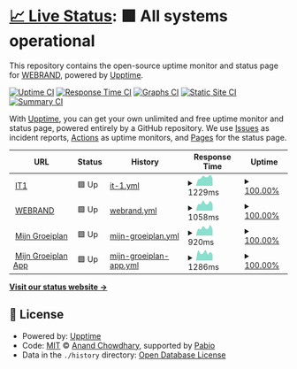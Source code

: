 # [📈 Live Status](https://webrandbe.github.io/upptime): <!--live status--> **🟩 All systems operational**

This repository contains the open-source uptime monitor and status page for [WEBRAND](https://webrandbe.github.io/upptime), powered by [Upptime](https://github.com/upptime/upptime).

[![Uptime CI](https://github.com/webrandbe/upptime/workflows/Uptime%20CI/badge.svg)](https://github.com/webrandbe/upptime/actions?query=workflow%3A%22Uptime+CI%22)
[![Response Time CI](https://github.com/webrandbe/upptime/workflows/Response%20Time%20CI/badge.svg)](https://github.com/webrandbe/upptime/actions?query=workflow%3A%22Response+Time+CI%22)
[![Graphs CI](https://github.com/webrandbe/upptime/workflows/Graphs%20CI/badge.svg)](https://github.com/webrandbe/upptime/actions?query=workflow%3A%22Graphs+CI%22)
[![Static Site CI](https://github.com/webrandbe/upptime/workflows/Static%20Site%20CI/badge.svg)](https://github.com/webrandbe/upptime/actions?query=workflow%3A%22Static+Site+CI%22)
[![Summary CI](https://github.com/webrandbe/upptime/workflows/Summary%20CI/badge.svg)](https://github.com/webrandbe/upptime/actions?query=workflow%3A%22Summary+CI%22)

With [Upptime](https://upptime.js.org), you can get your own unlimited and free uptime monitor and status page, powered entirely by a GitHub repository. We use [Issues](https://github.com/webrandbe/upptime/issues) as incident reports, [Actions](https://github.com/webrandbe/upptime/actions) as uptime monitors, and [Pages](https://webrandbe.github.io/upptime) for the status page.

<!--start: status pages-->
<!-- This summary is generated by Upptime (https://github.com/upptime/upptime) -->
<!-- Do not edit this manually, your changes will be overwritten -->
<!-- prettier-ignore -->
| URL | Status | History | Response Time | Uptime |
| --- | ------ | ------- | ------------- | ------ |
| <img alt="" src="https://icons.duckduckgo.com/ip3/www.it1.be.ico" height="13"> [IT1](https://www.it1.be) | 🟩 Up | [it-1.yml](https://github.com/webrandbe/upptime/commits/HEAD/history/it-1.yml) | <details><summary><img alt="Response time graph" src="./graphs/it-1/response-time-week.png" height="20"> 1229ms</summary><br><a href="https://webrandbe.github.io/upptime/history/it-1"><img alt="Response time 1182" src="https://img.shields.io/endpoint?url=https%3A%2F%2Fraw.githubusercontent.com%2Fwebrandbe%2Fupptime%2FHEAD%2Fapi%2Fit-1%2Fresponse-time.json"></a><br><a href="https://webrandbe.github.io/upptime/history/it-1"><img alt="24-hour response time 1041" src="https://img.shields.io/endpoint?url=https%3A%2F%2Fraw.githubusercontent.com%2Fwebrandbe%2Fupptime%2FHEAD%2Fapi%2Fit-1%2Fresponse-time-day.json"></a><br><a href="https://webrandbe.github.io/upptime/history/it-1"><img alt="7-day response time 1229" src="https://img.shields.io/endpoint?url=https%3A%2F%2Fraw.githubusercontent.com%2Fwebrandbe%2Fupptime%2FHEAD%2Fapi%2Fit-1%2Fresponse-time-week.json"></a><br><a href="https://webrandbe.github.io/upptime/history/it-1"><img alt="30-day response time 1229" src="https://img.shields.io/endpoint?url=https%3A%2F%2Fraw.githubusercontent.com%2Fwebrandbe%2Fupptime%2FHEAD%2Fapi%2Fit-1%2Fresponse-time-month.json"></a><br><a href="https://webrandbe.github.io/upptime/history/it-1"><img alt="1-year response time 1182" src="https://img.shields.io/endpoint?url=https%3A%2F%2Fraw.githubusercontent.com%2Fwebrandbe%2Fupptime%2FHEAD%2Fapi%2Fit-1%2Fresponse-time-year.json"></a></details> | <details><summary><a href="https://webrandbe.github.io/upptime/history/it-1">100.00%</a></summary><a href="https://webrandbe.github.io/upptime/history/it-1"><img alt="All-time uptime 100.00%" src="https://img.shields.io/endpoint?url=https%3A%2F%2Fraw.githubusercontent.com%2Fwebrandbe%2Fupptime%2FHEAD%2Fapi%2Fit-1%2Fuptime.json"></a><br><a href="https://webrandbe.github.io/upptime/history/it-1"><img alt="24-hour uptime 100.00%" src="https://img.shields.io/endpoint?url=https%3A%2F%2Fraw.githubusercontent.com%2Fwebrandbe%2Fupptime%2FHEAD%2Fapi%2Fit-1%2Fuptime-day.json"></a><br><a href="https://webrandbe.github.io/upptime/history/it-1"><img alt="7-day uptime 100.00%" src="https://img.shields.io/endpoint?url=https%3A%2F%2Fraw.githubusercontent.com%2Fwebrandbe%2Fupptime%2FHEAD%2Fapi%2Fit-1%2Fuptime-week.json"></a><br><a href="https://webrandbe.github.io/upptime/history/it-1"><img alt="30-day uptime 100.00%" src="https://img.shields.io/endpoint?url=https%3A%2F%2Fraw.githubusercontent.com%2Fwebrandbe%2Fupptime%2FHEAD%2Fapi%2Fit-1%2Fuptime-month.json"></a><br><a href="https://webrandbe.github.io/upptime/history/it-1"><img alt="1-year uptime 100.00%" src="https://img.shields.io/endpoint?url=https%3A%2F%2Fraw.githubusercontent.com%2Fwebrandbe%2Fupptime%2FHEAD%2Fapi%2Fit-1%2Fuptime-year.json"></a></details>
| <img alt="" src="https://icons.duckduckgo.com/ip3/www.webrand.be.ico" height="13"> [WEBRAND](https://www.webrand.be) | 🟩 Up | [webrand.yml](https://github.com/webrandbe/upptime/commits/HEAD/history/webrand.yml) | <details><summary><img alt="Response time graph" src="./graphs/webrand/response-time-week.png" height="20"> 1058ms</summary><br><a href="https://webrandbe.github.io/upptime/history/webrand"><img alt="Response time 1121" src="https://img.shields.io/endpoint?url=https%3A%2F%2Fraw.githubusercontent.com%2Fwebrandbe%2Fupptime%2FHEAD%2Fapi%2Fwebrand%2Fresponse-time.json"></a><br><a href="https://webrandbe.github.io/upptime/history/webrand"><img alt="24-hour response time 876" src="https://img.shields.io/endpoint?url=https%3A%2F%2Fraw.githubusercontent.com%2Fwebrandbe%2Fupptime%2FHEAD%2Fapi%2Fwebrand%2Fresponse-time-day.json"></a><br><a href="https://webrandbe.github.io/upptime/history/webrand"><img alt="7-day response time 1058" src="https://img.shields.io/endpoint?url=https%3A%2F%2Fraw.githubusercontent.com%2Fwebrandbe%2Fupptime%2FHEAD%2Fapi%2Fwebrand%2Fresponse-time-week.json"></a><br><a href="https://webrandbe.github.io/upptime/history/webrand"><img alt="30-day response time 1058" src="https://img.shields.io/endpoint?url=https%3A%2F%2Fraw.githubusercontent.com%2Fwebrandbe%2Fupptime%2FHEAD%2Fapi%2Fwebrand%2Fresponse-time-month.json"></a><br><a href="https://webrandbe.github.io/upptime/history/webrand"><img alt="1-year response time 1121" src="https://img.shields.io/endpoint?url=https%3A%2F%2Fraw.githubusercontent.com%2Fwebrandbe%2Fupptime%2FHEAD%2Fapi%2Fwebrand%2Fresponse-time-year.json"></a></details> | <details><summary><a href="https://webrandbe.github.io/upptime/history/webrand">100.00%</a></summary><a href="https://webrandbe.github.io/upptime/history/webrand"><img alt="All-time uptime 100.00%" src="https://img.shields.io/endpoint?url=https%3A%2F%2Fraw.githubusercontent.com%2Fwebrandbe%2Fupptime%2FHEAD%2Fapi%2Fwebrand%2Fuptime.json"></a><br><a href="https://webrandbe.github.io/upptime/history/webrand"><img alt="24-hour uptime 100.00%" src="https://img.shields.io/endpoint?url=https%3A%2F%2Fraw.githubusercontent.com%2Fwebrandbe%2Fupptime%2FHEAD%2Fapi%2Fwebrand%2Fuptime-day.json"></a><br><a href="https://webrandbe.github.io/upptime/history/webrand"><img alt="7-day uptime 100.00%" src="https://img.shields.io/endpoint?url=https%3A%2F%2Fraw.githubusercontent.com%2Fwebrandbe%2Fupptime%2FHEAD%2Fapi%2Fwebrand%2Fuptime-week.json"></a><br><a href="https://webrandbe.github.io/upptime/history/webrand"><img alt="30-day uptime 100.00%" src="https://img.shields.io/endpoint?url=https%3A%2F%2Fraw.githubusercontent.com%2Fwebrandbe%2Fupptime%2FHEAD%2Fapi%2Fwebrand%2Fuptime-month.json"></a><br><a href="https://webrandbe.github.io/upptime/history/webrand"><img alt="1-year uptime 100.00%" src="https://img.shields.io/endpoint?url=https%3A%2F%2Fraw.githubusercontent.com%2Fwebrandbe%2Fupptime%2FHEAD%2Fapi%2Fwebrand%2Fuptime-year.json"></a></details>
| <img alt="" src="https://icons.duckduckgo.com/ip3/mijngroeiplan.be.ico" height="13"> [Mijn Groeiplan](https://mijngroeiplan.be/) | 🟩 Up | [mijn-groeiplan.yml](https://github.com/webrandbe/upptime/commits/HEAD/history/mijn-groeiplan.yml) | <details><summary><img alt="Response time graph" src="./graphs/mijn-groeiplan/response-time-week.png" height="20"> 920ms</summary><br><a href="https://webrandbe.github.io/upptime/history/mijn-groeiplan"><img alt="Response time 1022" src="https://img.shields.io/endpoint?url=https%3A%2F%2Fraw.githubusercontent.com%2Fwebrandbe%2Fupptime%2FHEAD%2Fapi%2Fmijn-groeiplan%2Fresponse-time.json"></a><br><a href="https://webrandbe.github.io/upptime/history/mijn-groeiplan"><img alt="24-hour response time 737" src="https://img.shields.io/endpoint?url=https%3A%2F%2Fraw.githubusercontent.com%2Fwebrandbe%2Fupptime%2FHEAD%2Fapi%2Fmijn-groeiplan%2Fresponse-time-day.json"></a><br><a href="https://webrandbe.github.io/upptime/history/mijn-groeiplan"><img alt="7-day response time 920" src="https://img.shields.io/endpoint?url=https%3A%2F%2Fraw.githubusercontent.com%2Fwebrandbe%2Fupptime%2FHEAD%2Fapi%2Fmijn-groeiplan%2Fresponse-time-week.json"></a><br><a href="https://webrandbe.github.io/upptime/history/mijn-groeiplan"><img alt="30-day response time 966" src="https://img.shields.io/endpoint?url=https%3A%2F%2Fraw.githubusercontent.com%2Fwebrandbe%2Fupptime%2FHEAD%2Fapi%2Fmijn-groeiplan%2Fresponse-time-month.json"></a><br><a href="https://webrandbe.github.io/upptime/history/mijn-groeiplan"><img alt="1-year response time 1022" src="https://img.shields.io/endpoint?url=https%3A%2F%2Fraw.githubusercontent.com%2Fwebrandbe%2Fupptime%2FHEAD%2Fapi%2Fmijn-groeiplan%2Fresponse-time-year.json"></a></details> | <details><summary><a href="https://webrandbe.github.io/upptime/history/mijn-groeiplan">100.00%</a></summary><a href="https://webrandbe.github.io/upptime/history/mijn-groeiplan"><img alt="All-time uptime 99.99%" src="https://img.shields.io/endpoint?url=https%3A%2F%2Fraw.githubusercontent.com%2Fwebrandbe%2Fupptime%2FHEAD%2Fapi%2Fmijn-groeiplan%2Fuptime.json"></a><br><a href="https://webrandbe.github.io/upptime/history/mijn-groeiplan"><img alt="24-hour uptime 100.00%" src="https://img.shields.io/endpoint?url=https%3A%2F%2Fraw.githubusercontent.com%2Fwebrandbe%2Fupptime%2FHEAD%2Fapi%2Fmijn-groeiplan%2Fuptime-day.json"></a><br><a href="https://webrandbe.github.io/upptime/history/mijn-groeiplan"><img alt="7-day uptime 100.00%" src="https://img.shields.io/endpoint?url=https%3A%2F%2Fraw.githubusercontent.com%2Fwebrandbe%2Fupptime%2FHEAD%2Fapi%2Fmijn-groeiplan%2Fuptime-week.json"></a><br><a href="https://webrandbe.github.io/upptime/history/mijn-groeiplan"><img alt="30-day uptime 99.98%" src="https://img.shields.io/endpoint?url=https%3A%2F%2Fraw.githubusercontent.com%2Fwebrandbe%2Fupptime%2FHEAD%2Fapi%2Fmijn-groeiplan%2Fuptime-month.json"></a><br><a href="https://webrandbe.github.io/upptime/history/mijn-groeiplan"><img alt="1-year uptime 99.99%" src="https://img.shields.io/endpoint?url=https%3A%2F%2Fraw.githubusercontent.com%2Fwebrandbe%2Fupptime%2FHEAD%2Fapi%2Fmijn-groeiplan%2Fuptime-year.json"></a></details>
| <img alt="" src="https://icons.duckduckgo.com/ip3/dashboard.mijngroeiplan.be.ico" height="13"> [Mijn Groeiplan App](https://dashboard.mijngroeiplan.be/) | 🟩 Up | [mijn-groeiplan-app.yml](https://github.com/webrandbe/upptime/commits/HEAD/history/mijn-groeiplan-app.yml) | <details><summary><img alt="Response time graph" src="./graphs/mijn-groeiplan-app/response-time-week.png" height="20"> 1286ms</summary><br><a href="https://webrandbe.github.io/upptime/history/mijn-groeiplan-app"><img alt="Response time 2006" src="https://img.shields.io/endpoint?url=https%3A%2F%2Fraw.githubusercontent.com%2Fwebrandbe%2Fupptime%2FHEAD%2Fapi%2Fmijn-groeiplan-app%2Fresponse-time.json"></a><br><a href="https://webrandbe.github.io/upptime/history/mijn-groeiplan-app"><img alt="24-hour response time 1024" src="https://img.shields.io/endpoint?url=https%3A%2F%2Fraw.githubusercontent.com%2Fwebrandbe%2Fupptime%2FHEAD%2Fapi%2Fmijn-groeiplan-app%2Fresponse-time-day.json"></a><br><a href="https://webrandbe.github.io/upptime/history/mijn-groeiplan-app"><img alt="7-day response time 1286" src="https://img.shields.io/endpoint?url=https%3A%2F%2Fraw.githubusercontent.com%2Fwebrandbe%2Fupptime%2FHEAD%2Fapi%2Fmijn-groeiplan-app%2Fresponse-time-week.json"></a><br><a href="https://webrandbe.github.io/upptime/history/mijn-groeiplan-app"><img alt="30-day response time 1491" src="https://img.shields.io/endpoint?url=https%3A%2F%2Fraw.githubusercontent.com%2Fwebrandbe%2Fupptime%2FHEAD%2Fapi%2Fmijn-groeiplan-app%2Fresponse-time-month.json"></a><br><a href="https://webrandbe.github.io/upptime/history/mijn-groeiplan-app"><img alt="1-year response time 2006" src="https://img.shields.io/endpoint?url=https%3A%2F%2Fraw.githubusercontent.com%2Fwebrandbe%2Fupptime%2FHEAD%2Fapi%2Fmijn-groeiplan-app%2Fresponse-time-year.json"></a></details> | <details><summary><a href="https://webrandbe.github.io/upptime/history/mijn-groeiplan-app">100.00%</a></summary><a href="https://webrandbe.github.io/upptime/history/mijn-groeiplan-app"><img alt="All-time uptime 99.97%" src="https://img.shields.io/endpoint?url=https%3A%2F%2Fraw.githubusercontent.com%2Fwebrandbe%2Fupptime%2FHEAD%2Fapi%2Fmijn-groeiplan-app%2Fuptime.json"></a><br><a href="https://webrandbe.github.io/upptime/history/mijn-groeiplan-app"><img alt="24-hour uptime 100.00%" src="https://img.shields.io/endpoint?url=https%3A%2F%2Fraw.githubusercontent.com%2Fwebrandbe%2Fupptime%2FHEAD%2Fapi%2Fmijn-groeiplan-app%2Fuptime-day.json"></a><br><a href="https://webrandbe.github.io/upptime/history/mijn-groeiplan-app"><img alt="7-day uptime 100.00%" src="https://img.shields.io/endpoint?url=https%3A%2F%2Fraw.githubusercontent.com%2Fwebrandbe%2Fupptime%2FHEAD%2Fapi%2Fmijn-groeiplan-app%2Fuptime-week.json"></a><br><a href="https://webrandbe.github.io/upptime/history/mijn-groeiplan-app"><img alt="30-day uptime 99.89%" src="https://img.shields.io/endpoint?url=https%3A%2F%2Fraw.githubusercontent.com%2Fwebrandbe%2Fupptime%2FHEAD%2Fapi%2Fmijn-groeiplan-app%2Fuptime-month.json"></a><br><a href="https://webrandbe.github.io/upptime/history/mijn-groeiplan-app"><img alt="1-year uptime 99.97%" src="https://img.shields.io/endpoint?url=https%3A%2F%2Fraw.githubusercontent.com%2Fwebrandbe%2Fupptime%2FHEAD%2Fapi%2Fmijn-groeiplan-app%2Fuptime-year.json"></a></details>

<!--end: status pages-->

[**Visit our status website →**](https://webrandbe.github.io/upptime)

## 📄 License

- Powered by: [Upptime](https://github.com/upptime/upptime)
- Code: [MIT](./LICENSE) © [Anand Chowdhary](https://anandchowdhary.com), supported by [Pabio](https://pabio.com)
- Data in the `./history` directory: [Open Database License](https://opendatacommons.org/licenses/odbl/1-0/)

